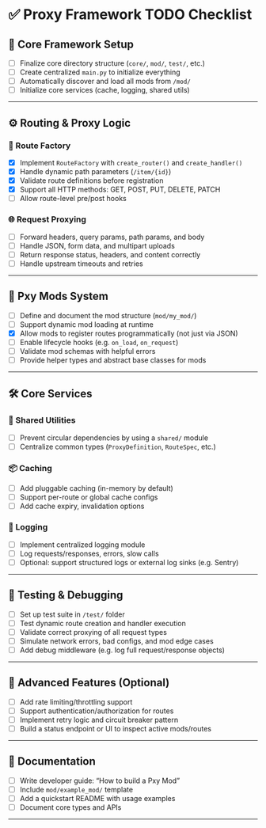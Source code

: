 # ✅ Proxy Framework TODO Checklist

## 📁 Core Framework Setup
- [ ] Finalize core directory structure (`core/`, `mod/`, `test/`, etc.)
- [ ] Create centralized `main.py` to initialize everything
- [ ] Automatically discover and load all mods from `/mod/`
- [ ] Initialize core services (cache, logging, shared utils)

---

## ⚙️ Routing & Proxy Logic

### 🧱 Route Factory
- [x] Implement `RouteFactory` with `create_router()` and `create_handler()`
- [x] Handle dynamic path parameters (`/item/{id}`)
- [x] Validate route definitions before registration
- [x] Support all HTTP methods: GET, POST, PUT, DELETE, PATCH
- [ ] Allow route-level pre/post hooks

### 🌐 Request Proxying
- [ ] Forward headers, query params, path params, and body
- [ ] Handle JSON, form data, and multipart uploads
- [ ] Return response status, headers, and content correctly
- [ ] Handle upstream timeouts and retries

---

## 🧩 Pxy Mods System

- [ ] Define and document the mod structure (`mod/my_mod/`)
- [ ] Support dynamic mod loading at runtime
- [x] Allow mods to register routes programmatically (not just via JSON)
- [ ] Enable lifecycle hooks (e.g. `on_load`, `on_request`)
- [ ] Validate mod schemas with helpful errors
- [ ] Provide helper types and abstract base classes for mods

---

## 🛠️ Core Services

### 🧠 Shared Utilities
- [ ] Prevent circular dependencies by using a `shared/` module
- [ ] Centralize common types (`ProxyDefinition`, `RouteSpec`, etc.)

### 📦 Caching
- [ ] Add pluggable caching (in-memory by default)
- [ ] Support per-route or global cache configs
- [ ] Add cache expiry, invalidation options

### 📜 Logging
- [ ] Implement centralized logging module
- [ ] Log requests/responses, errors, slow calls
- [ ] Optional: support structured logs or external log sinks (e.g. Sentry)

---

## 🧪 Testing & Debugging

- [ ] Set up test suite in `/test/` folder
- [ ] Test dynamic route creation and handler execution
- [ ] Validate correct proxying of all request types
- [ ] Simulate network errors, bad configs, and mod edge cases
- [ ] Add debug middleware (e.g. log full request/response objects)

---

## 🔐 Advanced Features (Optional)

- [ ] Add rate limiting/throttling support
- [ ] Support authentication/authorization for routes
- [ ] Implement retry logic and circuit breaker pattern
- [ ] Build a status endpoint or UI to inspect active mods/routes

---

## 📖 Documentation

- [ ] Write developer guide: “How to build a Pxy Mod”
- [ ] Include `mod/example_mod/` template
- [ ] Add a quickstart README with usage examples
- [ ] Document core types and APIs

---


